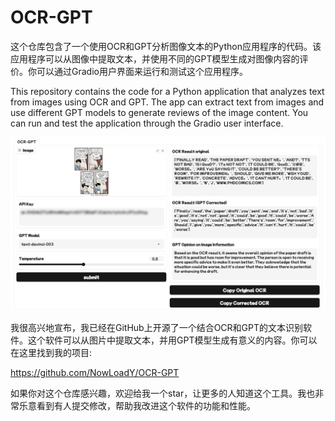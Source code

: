 # OCR-GPT
这个仓库包含了一个使用OCR和GPT分析图像文本的Python应用程序的代码。该应用程序可以从图像中提取文本，并使用不同的GPT模型生成对图像内容的评价。你可以通过Gradio用户界面来运行和测试这个应用程序。

This repository contains the code for a Python application that analyzes text from images using OCR and GPT. The app can extract text from images and use different GPT models to generate reviews of the image content. You can run and test the application through the Gradio user interface.

![](images/comic.png)

我很高兴地宣布，我已经在GitHub上开源了一个结合OCR和GPT的文本识别软件。这个软件可以从图片中提取文本，并用GPT模型生成有意义的内容。你可以在这里找到我的项目:

https://github.com/NowLoadY/OCR-GPT

如果你对这个仓库感兴趣，欢迎给我一个star，让更多的人知道这个工具。我也非常乐意看到有人提交修改，帮助我改进这个软件的功能和性能。
